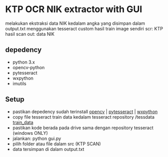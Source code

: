 # KTP OCR NIK extractor with GUI
melakukan ekstraksi data NIK kedalam angka yang disimpan dalam output.txt menggunakan tesseract custom hasil train image sendiri
scr: KTP hasil scan
out: data NIK

## depedency
* python 3.x
* opencv-python
* pytesseract
* wxpython
* imutils

## Setup
* pastikan depedency sudah terinstall [opencv](https://www.scivision.co/install-opencv-python-windows/) | [pytesseract](https://pypi.org/project/pytesseract/) | [wxpython](https://www.wxpython.org/pages/downloads/)
* copy file tesseract train data kedalam tesseract repository /tessdata [train_data](https://github.com/kristiankevin/capture_doc/tree/master/support/tesseract_train_data)
* pastikan kode berada pada drive sama dengan repository tesseract (windows ONLY)
* jalankan: python gui.py
* pilih folder atau file dalam src (KTP SCAN)
* data tersimpan di dalam output.txt
